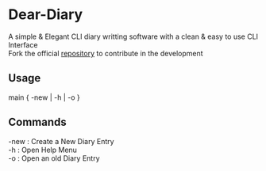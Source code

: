 # Dear-Diary
A simple &amp; Elegant CLI diary writting software with a clean & easy to use CLI Interface <br>
Fork the official [repository](https://github.com/Naman2608/diary) to contribute in the development
## Usage
main { -new | -h | -o }
## Commands
-new : Create a New Diary Entry <br>
-h : Open Help Menu <br>
-o : Open an old Diary Entry <br>
